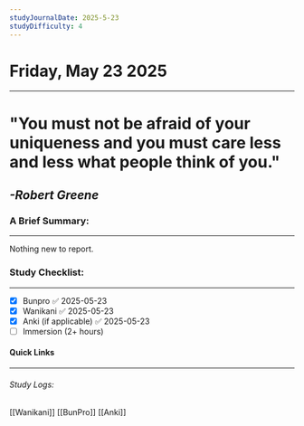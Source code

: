 ```yaml
---
studyJournalDate: 2025-5-23
studyDifficulty: 4
---
```


# Friday, May 23 2025
---
# "You must not be afraid of your uniqueness and you must care less and less what people think of you."

## *-Robert Greene*


### A Brief Summary:
---
Nothing new to report.

### Study Checklist:
---
- [x] Bunpro ✅ 2025-05-23
- [x] Wanikani ✅ 2025-05-23
- [x] Anki (if applicable) ✅ 2025-05-23
- [ ] Immersion (2+ hours)

#### Quick Links
---
###### Study Logs:
[[Wanikani]]
[[BunPro]]
[[Anki]]